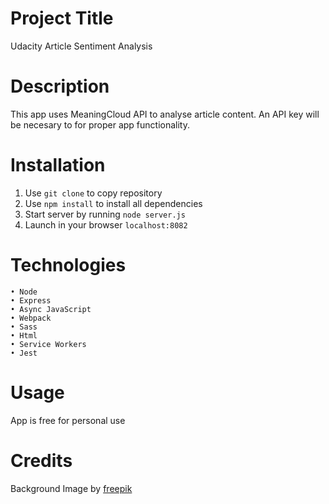 # Project Title

Udacity Article Sentiment Analysis

# Description

This app uses MeaningCloud API to analyse article content. An API key will be
necesary to for proper app functionality. 

# Installation 

1. Use ```git clone``` to copy repository
2. Use ```npm install``` to install all dependencies 
2. Start server by running ```node server.js```
3. Launch in your browser ```localhost:8082```

# Technologies

    • Node
    • Express
    • Async JavaScript
    • Webpack
    • Sass
    • Html
    • Service Workers
    • Jest

# Usage

App is free for personal use

# Credits

Background Image by [freepik](https://www.freepik.com/)